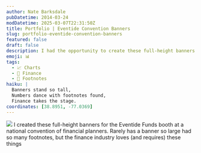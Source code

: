 ```yaml
---
author: Nate Barksdale
pubDatetime: 2014-03-24
modDatetime: 2025-03-07T22:31:50Z
title: Portfolio | Eventide Convention Banners
slug: portfolio-eventide-convention-banners
featured: false
draft: false
description: I had the opportunity to create these full-height banners for the Eventide Funds booth at a national convention of financial planners. Rarely has a banner so large had so many footnotes, but the finance industry loves (and requires) these things.
emoji: 📊
tags:
  - 📈 Charts
  - 🏦 Finance
  - 📜 Footnotes
haiku: |
  Banners stand so tall,  
  Numbers dance with footnotes found,  
  Finance takes the stage.
coordinates: [38.8951, -77.0369]
---
```


![](https://www.natebarksdale.com/wp-content/uploads/2014/03/portfolio-eventide.jpg) I created these full-height banners for the Eventide Funds booth at a national convention of financial planners. Rarely has a banner so large had so many footnotes, but the finance industry loves (and requires) these things
